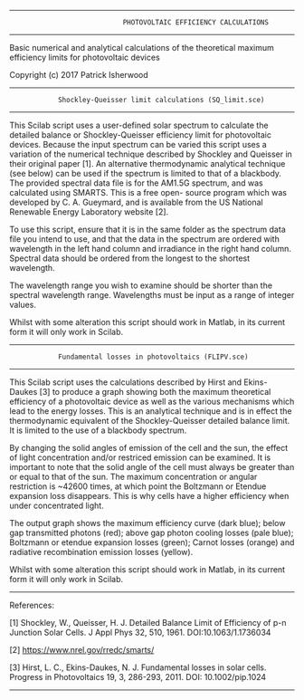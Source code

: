 *************************************************************************************************
    	              	      	PHOTOVOLTAIC EFFICIENCY CALCULATIONS
*************************************************************************************************

Basic numerical and analytical calculations of the theoretical maximum efficiency limits for 
photovoltaic devices

Copyright (c) 2017 Patrick Isherwood

*************************************************************************************************
				Shockley-Queisser limit calculations (SQ_limit.sce)
*************************************************************************************************

This Scilab script uses a user-defined solar spectrum to calculate the detailed balance or
Shockley-Queisser efficiency limit for photovoltaic devices.  Because the input spectrum can
be varied this script uses a variation of the numerical technique described by Shockley and
Queisser in their original paper [1].  An alternative thermodynamic analytical technique (see 
below) can be used if the spectrum is limited to that of a blackbody.  The provided spectral 
data file is for the AM1.5G spectrum, and was calculated using SMARTS.  This is a free open-
source program which was developed by C. A. Gueymard, and is available from the US National 
Renewable Energy Laboratory website [2].

To use this script, ensure that it is in the same folder as the spectrum data file you intend 
to use, and that the data in the spectrum are ordered with wavelength in the left hand column
and irradiance in the right hand column.  Spectral data should be ordered from the longest to 
the shortest wavelength.

The wavelength range you wish to examine should be shorter than the spectral wavelength range.
Wavelengths must be input as a range of integer values.

Whilst with some alteration this script should work in Matlab, in its current form it will only
work in Scilab.  

*************************************************************************************************
				Fundamental losses in photovoltaics (FLIPV.sce)
*************************************************************************************************

This Scilab script uses the calculations described by Hirst and Ekins-Daukes [3] to produce a 
graph showing both the maximum theoretical efficiency of a photovoltaic device as well as the 
various mechanisms which lead to the energy losses.  This is an analytical technique and is in 
effect the thermodynamic equivalent of the Shockley-Queisser detailed balance limit.  It is 
limited to the use of a blackbody spectrum.

By changing the solid angles of emission of the cell and the sun, the effect of light 
concentration and/or restriced emission can be examined.  It is important to note that the solid
angle of the cell must always be greater than or equal to that of the sun.  The maximum 
concentration or angular restriction is ~42600 times, at which point the Boltzmann or Etendue
expansion loss disappears.  This is why cells have a higher efficiency when under concentrated
light.  

The output graph shows the maximum efficiency curve (dark blue); below gap transmitted photons
(red); above gap photon cooling losses (pale blue); Boltzmann or etendue expansion losses 
(green); Carnot losses (orange) and radiative recombination emission losses (yellow).

Whilst with some alteration this script should work in Matlab, in its current form it will only
work in Scilab.    

-------------------------------------------------------------------------------------------------

References:

[1] Shockley, W., Queisser, H. J.  Detailed Balance Limit of Efficiency of p-n Junction Solar
Cells.  J Appl Phys 32, 510, 1961.  DOI:10.1063/1.1736034

[2] https://www.nrel.gov/rredc/smarts/

[3] Hirst, L. C., Ekins-Daukes, N. J.  Fundamental losses in solar cells.  Progress in 
Photovoltaics 19, 3, 286-293, 2011.  DOI: 10.1002/pip.1024

-------------------------------------------------------------------------------------------------
